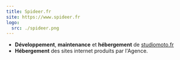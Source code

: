 ```yaml
---
title: Spideer.fr
site: https://www.spideer.fr
logo:
  src: ./spideer.png
---
```


- **Développement**, **maintenance** et **hébergement** de [studiomoto.fr](/projets/studiomoto)
- **Hébergement** des sites internet produits par l'Agence.
